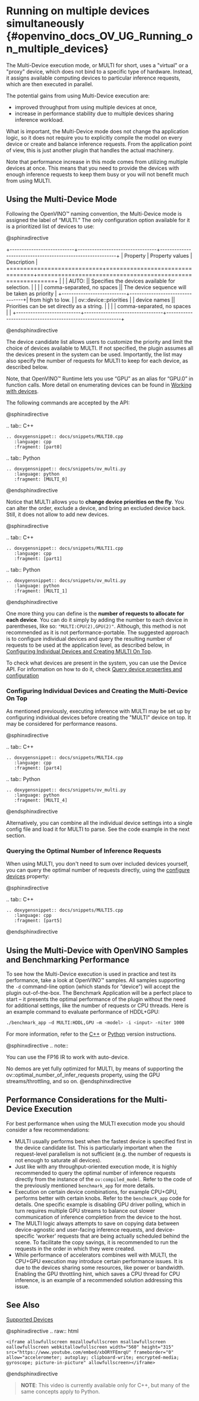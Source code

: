 # Running on multiple devices simultaneously {#openvino_docs_OV_UG_Running_on_multiple_devices}



The Multi-Device execution mode, or MULTI for short, uses a "virtual" or a "proxy" device, which does not bind to a specific type of hardware. Instead, it assigns available computing devices to particular inference requests, which are then executed in parallel. 

The potential gains from using Multi-Device execution are:
* improved throughput from using multiple devices at once,
* increase in performance stability due to multiple devices sharing inference workload.

What is important, the Multi-Device mode does not change tha application logic, so it does not require you to explicitly compile the model on every device or create and balance inference requests. From the application point of view, this is just another plugin that handles the actual machinery.

Note that performance increase in this mode comes from utilizing multiple devices at once. This means that you need to provide the devices with enough inference requests to keep them busy or you will not benefit much from using MULTI.


## Using the Multi-Device Mode 

Following the OpenVINO™ naming convention, the Multi-Device mode is assigned the label of “MULTI.” The only configuration option available for it is a prioritized list of devices to use:

@sphinxdirective

+---------------------------+---------------------------------+-----------------------------------------------------------+
| Property                  | Property values                 | Description                                               |
+===========================+=================================+===========================================================+
| <device candidate list>   | | AUTO: <device names>          || Specifies the devices available for selection.           |
|                           | | comma-separated, no spaces    || The device sequence will be taken as priority            |
+---------------------------+---------------------------------+| from high to low.                                        |
| ov::device::priorities    | | device names                  || Priorities can be set directly as a string.              |
|                           | | comma-separated, no spaces    |                                                           |
+---------------------------+---------------------------------+-----------------------------------------------------------+

@endsphinxdirective

The device candidate list allows users to customize the priority and limit the choice of devices available to MULTI. If not specified, the plugin assumes all the devices present in the system can be used. Importantly, the list may also specify the number of requests for MULTI to keep for each device, as described below.

Note, that OpenVINO™ Runtime lets you use “GPU” as an alias for “GPU.0” in function calls. More detail on enumerating devices can be found in [Working with devices](supported_plugins/Device_Plugins.md).

The following commands are accepted by the API:

@sphinxdirective

.. tab:: C++

    .. doxygensnippet:: docs/snippets/MULTI0.cpp
       :language: cpp
       :fragment: [part0]

.. tab:: Python

    .. doxygensnippet:: docs/snippets/ov_multi.py
       :language: python
       :fragment: [MULTI_0]

@endsphinxdirective

Notice that MULTI allows you to **change device priorities on the fly**. You can alter the order, exclude a device, and bring an excluded device back. Still, it does not allow to add new devices.

@sphinxdirective

.. tab:: C++

    .. doxygensnippet:: docs/snippets/MULTI1.cpp
       :language: cpp
       :fragment: [part1]

.. tab:: Python

    .. doxygensnippet:: docs/snippets/ov_multi.py
       :language: python
       :fragment: [MULTI_1]

@endsphinxdirective



One more thing you can define is the **number of requests to allocate for each device**. You can do it simply by adding the number to each device in parentheses, like so: `"MULTI:CPU(2),GPU(2)"`. Although, this method is not recommended as it is not performance-portable. The suggested approach is to configure individual devices and query the resulting number of requests to be used at the application level, as described below, in [Configuring Individual Devices and Creating MULTI On Top](#configuring-the-individual-devices-and-creating-the-multi-device-on-top).

To check what devices are present in the system, you can use the Device API. For information on how to do it, check [Query device properties and configuration](supported_plugins/config_properties.md)


### Configuring Individual Devices and Creating the Multi-Device On Top
As mentioned previously, executing inference with MULTI may be set up by configuring individual devices before creating the "MULTI" device on top. It may be considered for performance reasons.

@sphinxdirective

.. tab:: C++

    .. doxygensnippet:: docs/snippets/MULTI4.cpp
       :language: cpp
       :fragment: [part4]

.. tab:: Python

    .. doxygensnippet:: docs/snippets/ov_multi.py
       :language: python
       :fragment: [MULTI_4]

@endsphinxdirective

Alternatively, you can combine all the individual device settings into a single config file and load it for MULTI to parse. See the code example in the next section.



### Querying the Optimal Number of Inference Requests
When using MULTI, you don't need to sum over included devices yourself, you can query the optimal number of requests directly, 
using the [configure devices](supported_plugins/config_properties.md) property: 

@sphinxdirective

.. tab:: C++

    .. doxygensnippet:: docs/snippets/MULTI5.cpp
       :language: cpp
       :fragment: [part5]

@endsphinxdirective



## Using the Multi-Device with OpenVINO Samples and Benchmarking Performance

To see how the Multi-Device execution is used in practice and test its performance, take a look at OpenVINO™ samples. All samples supporting the `-d` command-line option (which stands for “device”) will accept the plugin out-of-the-box. The Benchmark Application will be a perfect place to start – it presents the optimal performance of the plugin without the need for additional settings, like the number of requests or CPU threads. 
Here is an example command to evaluate performance of HDDL+GPU: 

```sh
./benchmark_app –d MULTI:HDDL,GPU –m <model> -i <input> -niter 1000
```

For more information, refer to the [C++](../../samples/cpp/benchmark_app/README.md) or [Python](../../tools/benchmark_tool/README.md) version instructions.	

@sphinxdirective
.. note::

   You can use the FP16 IR to work with auto-device.

   No demos are yet fully optimized for MULTI, by means of supporting the ov::optimal_number_of_infer_requests property, using the GPU streams/throttling, and so on.
@endsphinxdirective


## Performance Considerations for the Multi-Device Execution
For best performance when using the MULTI execution mode you should consider a few recommendations:
- MULTI usually performs best when the fastest device is specified first in the device candidate list. 
This is particularly important when the request-level parallelism is not sufficient 
(e.g. the number of requests is not enough to saturate all devices).
- Just like with any throughput-oriented execution mode, it is highly recommended to query the optimal number of inference requests 
directly from the instance of the `ov:compiled_model`. Refer to the code of the previously mentioned `benchmark_app` for more details.    
- Execution on certain device combinations, for example CPU+GPU, performs better with certain knobs. Refer to the `benchmark_app` code for details. One specific example is disabling GPU driver polling, which in turn requires multiple GPU streams to balance out slower 
communication of inference completion from the device to the host.
- The MULTI logic always attempts to save on copying data between device-agnostic and user-facing inference requests, 
and device-specific 'worker' requests that are being actually scheduled behind the scene. 
To facilitate the copy savings, it is recommended to run the requests in the order in which they were created.
- While performance of accelerators combines well with MULTI, the CPU+GPU execution may introduce certain performance issues. It is due to the devices sharing some resources, like power or bandwidth. Enabling the GPU throttling hint, which saves a CPU thread for CPU inference, is an example of a recommended solution addressing this issue.



## See Also
[Supported Devices](supported_plugins/Supported_Devices.md)

@sphinxdirective
.. raw:: html

    <iframe allowfullscreen mozallowfullscreen msallowfullscreen oallowfullscreen webkitallowfullscreen width="560" height="315" src="https://www.youtube.com/embed/xbORYFEmrqU" frameborder="0" allow="accelerometer; autoplay; clipboard-write; encrypted-media; gyroscope; picture-in-picture" allowfullscreen></iframe>

@endsphinxdirective

> **NOTE**: This video is currently available only for C++, but many of the same concepts apply to Python.
